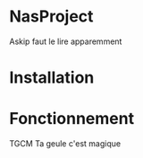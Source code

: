 # NasProject
Askip faut le lire
apparemment

# Installation

# Fonctionnement
TGCM
Ta geule c'est magique